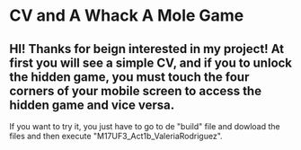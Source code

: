 # CV and A Whack A Mole Game
HI! Thanks for beign interested in my project!
At first you will see a simple CV, and if you  to unlock the hidden game, you must touch the four corners of your mobile screen to access the hidden game and vice versa.
-------------------------------------------------------------------------------------------------------------------------------------------------------------------------
If you want to try it, you just have to go to de "build" file and dowload the files and then execute "M17UF3_Act1b_ValeriaRodriguez".
